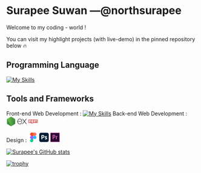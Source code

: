 # Surapee Suwan —@northsurapee
Welcome to my coding - world !

You can visit my highlight projects (with live-demo) in the pinned repository below 🔥

## Programming Language
[![My Skills](https://skillicons.dev/icons?i=cpp,java,py,r,html,css,js)](https://skillicons.dev)

## Tools and Frameworks

Front-end Web Development : [![My Skills](https://skillicons.dev/icons?i=figma,react,vite,tailwind,webpack)](https://skillicons.dev)
  Back-end Web Development :
  <img src="https://raw.githubusercontent.com/devicons/devicon/master/icons/nodejs/nodejs-original.svg" alt="node" width="25" height="25"/>
  <img src="https://raw.githubusercontent.com/devicons/devicon/master/icons/express/express-original.svg" alt="express" width="25" height="25"/>
  <img src="https://raw.githubusercontent.com/devicons/devicon/master/icons/npm/npm-original-wordmark.svg" alt="npm" width="25" height="25"/>
</p>

<p>
  Design :
  <img src="https://raw.githubusercontent.com/devicons/devicon/master/icons/figma/figma-original.svg" alt="figma" width="25" height="25"/>
  <img src="https://raw.githubusercontent.com/devicons/devicon/master/icons/photoshop/photoshop-plain.svg" alt="photoshop" width="25" height="25"/>
  <img src="https://raw.githubusercontent.com/devicons/devicon/master/icons/premierepro/premierepro-original.svg" alt="premiere pro" width="25" height="25"/>
</p>

[![Surapee's GitHub stats](https://github-readme-stats.vercel.app/api?username=northsurapee&show_icons=true&theme=dracula)](https://github.com/anuraghazra/github-readme-stats)

[![trophy](https://github-profile-trophy.vercel.app/?username=northsurapee&theme=chalk&margin-w=5&margin-h=5&column=-1&rank=SECRET,SSS,SS,S,AAA,AA,A,B,C)](https://github.com/ryo-ma/github-profile-trophy)
